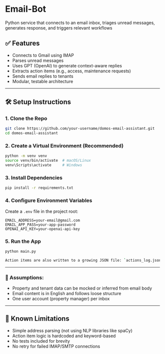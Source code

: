 # Email-Bot
Python service that connects to an email inbox, triages unread messages, generates response, and triggers relevant workflows

## ✅ Features

- Connects to Gmail using IMAP
- Parses unread messages
- Uses GPT (OpenAI) to generate context-aware replies
- Extracts action items (e.g., access, maintenance requests)
- Sends email replies to tenants
- Modular, testable architecture

---

## 🛠️ Setup Instructions

### 1. Clone the Repo

```bash
git clone https://github.com/your-username/domos-email-assistant.git
cd domos-email-assistant
```

### 2. Create a Virtual Environment (Recommended)

```bash
python -m venv venv
source venv/bin/activate  # macOS/Linux
venv\Scripts\activate     # Windows
```

### 3. Install Dependencies

```bash
pip install -r requirements.txt
```

### 4. Configure Environment Variables

Create a `.env` file in the project root:

```env
EMAIL_ADDRESS=your-email@gmail.com
EMAIL_APP_PASS=your-app-password
OPENAI_API_KEY=your-openai-api-key
```


### 5. Run the App

```bash
python main.py

Action items are also written to a growing JSON file: `actions_log.json`
```

---

### 🧪 Assumptions:
- Property and tenant data can be mocked or inferred from email body
- Email content is in English and follows loose structure
- One user account (property manager) per inbox

---

## 🔧 Known Limitations

- Simple address parsing (not using NLP libraries like spaCy)
- Action item logic is hardcoded and keyword-based
- No tests included for brevity
- No retry for failed IMAP/SMTP connections